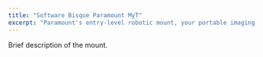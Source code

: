 ```yaml
---
title: "Software Bisque Paramount MyT"
excerpt: "Paramount's entry-level robotic mount, your portable imaging powerhouse"
---
```


Brief description of the mount.